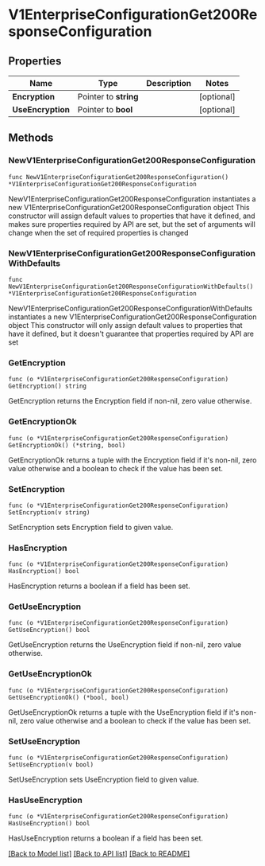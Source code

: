 # V1EnterpriseConfigurationGet200ResponseConfiguration

## Properties

Name | Type | Description | Notes
------------ | ------------- | ------------- | -------------
**Encryption** | Pointer to **string** |  | [optional] 
**UseEncryption** | Pointer to **bool** |  | [optional] 

## Methods

### NewV1EnterpriseConfigurationGet200ResponseConfiguration

`func NewV1EnterpriseConfigurationGet200ResponseConfiguration() *V1EnterpriseConfigurationGet200ResponseConfiguration`

NewV1EnterpriseConfigurationGet200ResponseConfiguration instantiates a new V1EnterpriseConfigurationGet200ResponseConfiguration object
This constructor will assign default values to properties that have it defined,
and makes sure properties required by API are set, but the set of arguments
will change when the set of required properties is changed

### NewV1EnterpriseConfigurationGet200ResponseConfigurationWithDefaults

`func NewV1EnterpriseConfigurationGet200ResponseConfigurationWithDefaults() *V1EnterpriseConfigurationGet200ResponseConfiguration`

NewV1EnterpriseConfigurationGet200ResponseConfigurationWithDefaults instantiates a new V1EnterpriseConfigurationGet200ResponseConfiguration object
This constructor will only assign default values to properties that have it defined,
but it doesn't guarantee that properties required by API are set

### GetEncryption

`func (o *V1EnterpriseConfigurationGet200ResponseConfiguration) GetEncryption() string`

GetEncryption returns the Encryption field if non-nil, zero value otherwise.

### GetEncryptionOk

`func (o *V1EnterpriseConfigurationGet200ResponseConfiguration) GetEncryptionOk() (*string, bool)`

GetEncryptionOk returns a tuple with the Encryption field if it's non-nil, zero value otherwise
and a boolean to check if the value has been set.

### SetEncryption

`func (o *V1EnterpriseConfigurationGet200ResponseConfiguration) SetEncryption(v string)`

SetEncryption sets Encryption field to given value.

### HasEncryption

`func (o *V1EnterpriseConfigurationGet200ResponseConfiguration) HasEncryption() bool`

HasEncryption returns a boolean if a field has been set.

### GetUseEncryption

`func (o *V1EnterpriseConfigurationGet200ResponseConfiguration) GetUseEncryption() bool`

GetUseEncryption returns the UseEncryption field if non-nil, zero value otherwise.

### GetUseEncryptionOk

`func (o *V1EnterpriseConfigurationGet200ResponseConfiguration) GetUseEncryptionOk() (*bool, bool)`

GetUseEncryptionOk returns a tuple with the UseEncryption field if it's non-nil, zero value otherwise
and a boolean to check if the value has been set.

### SetUseEncryption

`func (o *V1EnterpriseConfigurationGet200ResponseConfiguration) SetUseEncryption(v bool)`

SetUseEncryption sets UseEncryption field to given value.

### HasUseEncryption

`func (o *V1EnterpriseConfigurationGet200ResponseConfiguration) HasUseEncryption() bool`

HasUseEncryption returns a boolean if a field has been set.


[[Back to Model list]](../README.md#documentation-for-models) [[Back to API list]](../README.md#documentation-for-api-endpoints) [[Back to README]](../README.md)


